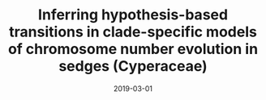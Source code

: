 ---
title: "Inferring hypothesis-based transitions in clade-specific models of chromosome number evolution in sedges (Cyperaceae)"
collection: publications
permalink: /publication/Márquez-Corro et al 2019 MPE
date: 2019-03-01
venue: 'Molecular Phylogenetics and Evolution'
paperurl: '/files/pdf/research/Márquez-Corro et al 2019 MPE.pdf'
link: 'https://doi.org/10.1016/j.ympev.2019.03.006'
#code: 'http://doi.org/...'
#github: 'https://github.com/jimarcor/...'
#figshare: 'https://figshare.com/...'
citation: '<B>Márquez-Corro JI</B>, Martín-Bravo S, Spalink D, Luceño M, Escudero M. 2019. &quot;Inferring hypothesis-based transitions in clade-specific models of chromosome number evolution in sedges (Cyperaceae)&quot; <i>Molecular Phylogenetics and Evolution</i> 135(4): 203-209. doi:10.1016/j.ympev.2019.03.006'
---